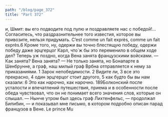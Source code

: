```yaml
---
path: "/blog/page_372"
title: "Part 372"
---
```


и, Шмит: вы его подводите под пулю и поздравляете нас с победой!... Согласитесь, что раздразнительнее того известия, которое вы привозите, нельзя придумать. C’est comme un fait exprès, comme un fait exprès.6 Кроме того, ну, одержи вы точно блестящую победу, одержи победу даже эрцгерцог Карл, что̀ ж бы это переменило в общем ходе дел? Теперь уж поздно, когда Вена занята французскими войсками.
— Как занята? Вена занята?
— Не только занята, но Бонапарте в Шенбрунне, а граф, наш милый граф Врбна отправляется к нему за приказаниями.
1 Зарок непобедимости.
2 Видите ли,
3 все это прекрасно,
4 один эрцгерцог стоит другого,
5 как будто бы вы нам сказали:
6 Это как нарочно, как нарочно.
189Болконский после усталости и впечатлений путешествия, приема и в особенности после обеда чувствовал, что он не понимает всего значения слов, которые он слышал.
— Нынче утром был здесь граф Лихтенфельс, — продолжал Билибин, — и показывал мне письмо, в котором подробно описан парад французов в Вене. Le prince Mu
